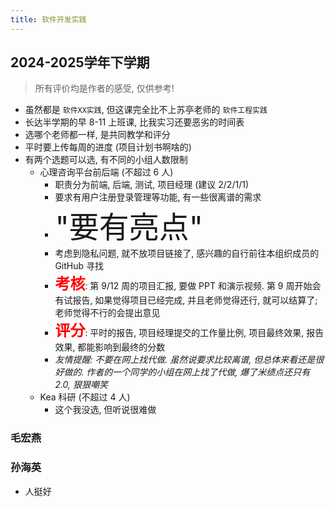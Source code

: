 ```yaml
---
title: 软件开发实践
---
```


## 2024-2025学年下学期

> 所有评价均是作者的感受, 仅供参考!

- 虽然都是 `软件XX实践`, 但这课完全比不上苏亭老师的 `软件工程实践`
- 长达半学期的早 8-11 上班课, 比我实习还要恶劣的时间表
- 选哪个老师都一样, 是共同教学和评分
- 平时要上传每周的进度 (项目计划书啊啥的)
- 有两个选题可以选, 有不同的小组人数限制
  - 心理咨询平台前后端 (不超过 6 人)
    - 职责分为前端, 后端, 测试, 项目经理 (建议 2/2/1/1)
    - 要求有用户注册登录管理等功能, 有一些很离谱的需求
    - <font size=10>"要有亮点"</font>
    - 考虑到隐私问题, 就不放项目链接了, 感兴趣的自行前往本组织成员的 GitHub 寻找
    - **<font color=red size=5>考核</font>**: 第 9/12 周的项目汇报, 要做 PPT 和演示视频. 第 9 周开始会有试报告, 如果觉得项目已经完成, 并且老师觉得还行, 就可以结算了; 老师觉得不行的会提出意见
    - **<font color=red size=5>评分</font>**: 平时的报告, 项目经理提交的工作量比例, 项目最终效果, 报告效果, 都能影响到最终的分数
    - *友情提醒: 不要在网上找代做. 虽然说要求比较离谱, 但总体来看还是很好做的. 作者的一个同学的小组在网上找了代做, 爆了米绩点还只有 2.0, 狠狠嘲笑*
  - Kea 科研 (不超过 4 人)
    - 这个我没选, 但听说很难做

### 毛宏燕

### 孙海英

- 人挺好
